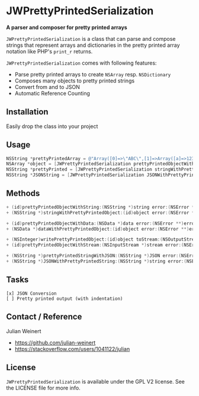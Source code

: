 JWPrettyPrintedSerialization
============================

**A parser and composer for pretty printed arrays**

`JWPrettyPrintedSerialization` is a class that can parse and compose strings that represent arrays and dictionaries in the pretty printed array notation like PHP's `print_r` returns.

`JWPrettyPrintedSerialization` comes with following features:

- Parse pretty printed arrays to create `NSArray` resp. `NSDictionary`
- Composes many objects to pretty printed strings
- Convert from and to JSON
- Automatic Reference Counting

## Installation

Easily drop the class into your project

## Usage

``` objective-c
NSString *prettyPrintedArray = @"Array([0]=>\"ABC\",[1]=>Array([a]=>123,[b]=>\"XYZ\"))";
NSArray *object = [JWPrettyPrintedSerialization prettyPrintedObjectWithString:prettyPrintedArray error:nil];
NSString *prettyPrinted = [JWPrettyPrintedSerialization stringWithPrettyPrintedObject:object error:nil];
NSString *JSONString = [JWPrettyPrintedSerialization JSONWithPrettyPrintedString:prettyPrinted] error:nil];
```

## Methods

``` objective-c
+ (id)prettyPrintedObjectWithString:(NSString *)string error:(NSError **)error;
+ (NSString *)stringWithPrettyPrintedObject:(id)object error:(NSError **)error;

+ (id)prettyPrintedObjectWithData:(NSData *)data error:(NSError **)error;
+ (NSData *)dataWithPrettyPrintedObject:(id)object error:(NSError **)error;

+ (NSInteger)writePrettyPrintedObject:(id)object toStream:(NSOutputStream *)stream error:(NSError **)error;
+ (id)prettyPrintedObjectWithStream:(NSInputStream *)stream error:(NSError **)error;

+ (NSString *)prettyPrintedStringWithJSON:(NSString *)JSON error:(NSError **)error;
+ (NSString *)JSONWithPrettyPrintedString:(NSString *)string error:(NSError **)error;
```

## Tasks

```
[x] JSON Conversion
[ ] Pretty printed output (with indentation)
```


## Contact / Reference

Julian Weinert

- https://github.com/julian-weinert
- https://stackoverflow.com/users/1041122/julian

## License

`JWPrettyPrintedSerialization` is available under the GPL V2 license. See the LICENSE file for more info.
